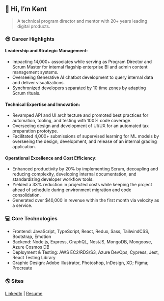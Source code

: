 ## **👋 Hi, I’m Kent**

> A technical program director and mentor with 20+ years leading digital products.

### 😎 Career Highlights

#### Leadership and Strategic Management:

- Impacting 14,000+ associates while serving as Program Director and Scrum Master for internal flagship enterprise BI and admin content management systems.
- Overseeing Generative AI chatbot development to query internal data and deliver visualizations.
- Synchronized developers separated by 10 time zones by adapting Scrum rituals.

#### Technical Expertise and Innovation:

- Revamped API and UI architecture and promoted best practices for automation, tooling, and testing with 100% code coverage.
- Overseeing design and development of UI/UX for an automated tax preparation prototype.
- Facilitated 4,000+ submissions of supervised learning for ML models by overseeing the design, development, and release of an internal grading application.

#### Operational Excellence and Cost Efficiency:

- Enhanced productivity by 20% by implementing Scrum, decoupling and reducing complexity, developing internal documentation, and standardizing developer workflow tools.
- Yielded a 33% reduction in projected costs while keeping the project ahead of schedule during environment migration and code consolidation.
- Generated over $40,000 in revenue within the first month via velocity as a service.

### 💻 Core Technologies

- Frontend: JavaScript, TypeScript, React, Redux, Sass, TailwindCSS, Bootstrap, Emotion
- Backend: Node.js, Express, GraphQL, NestJS, MongoDB, Mongoose, Azure Cosmos DB
- Deployment & Testing: AWS EC2/RDS/S3, Azure DevOps, Cypress, Jest, React Testing Library
- Graphic Design: Adobe Illustrator, Photoshop, InDesign, XD; Figma; Procreate

### 🌎 Sites

[LinkedIn](https://www.linkedin.com/in/theartofwarren/) | [Resume](https://www.kentwarren.dev)
